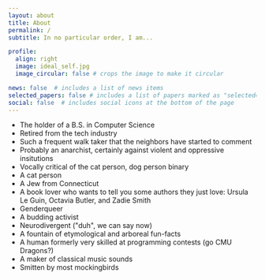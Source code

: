 ```yaml
---
layout: about
title: About
permalink: /
subtitle: In no particular order, I am...

profile:
  align: right
  image: ideal_self.jpg
  image_circular: false # crops the image to make it circular

news: false  # includes a list of news items
selected_papers: false # includes a list of papers marked as "selected={true}"
social: false  # includes social icons at the bottom of the page
---
```

- The holder of a B.S. in Computer Science
- Retired from the tech industry
- Such a frequent walk taker that the neighbors have started to comment
- Probably an anarchist, certainly against violent and oppressive insitutions
- Vocally critical of the cat person, dog person binary
- A cat person
- A Jew from Connecticut
- A book lover who wants to tell you some authors they just love: Ursula Le Guin, Octavia Butler, and Zadie Smith
- Genderqueer
- A budding activist
- Neurodivergent ("duh", we can say now)
- A fountain of etymological and arboreal fun-facts
- A human formerly very skilled at programming contests (go CMU Dragons?)
- A maker of classical music sounds
- Smitten by most mockingbirds


